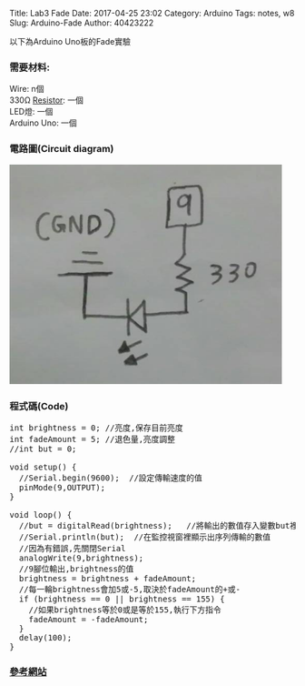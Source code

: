 Title: Lab3 Fade
Date: 2017-04-25 23:02
Category: Arduino
Tags: notes, w8
Slug: Arduino-Fade
Author: 40423222

以下為Arduino Uno板的Fade實驗

<!-- PELICAN_END_SUMMARY -->

### 需要材料:
Wire: n個<br/>
330Ω <a href="https://40423222.github.io/2017springcd_hw/blog/Arduino-Resistance.html">Resistor</a>: 一個<br/>
LED燈: 一個<br/>
Arduino Uno: 一個

### 電路圖(Circuit diagram)

<img src="./../data/Arduino/Fade/Circuit diagram.png" width="480" />

### 程式碼(Code)

<pre class="brush: python">
int brightness = 0; //亮度,保存目前亮度
int fadeAmount = 5; //退色量,亮度調整
//int but = 0;

void setup() {
  //Serial.begin(9600);  //設定傳輸速度的值
  pinMode(9,OUTPUT);
}

void loop() {
  //but = digitalRead(brightness);   //將輸出的數值存入變數but裡,因為
  //Serial.println(but);  //在監控視窗裡顯示出序列傳輸的數值
  //因為有錯誤,先關閉Serial
  analogWrite(9,brightness);
  //9腳位輸出,brightness的值
  brightness = brightness + fadeAmount;
  //每一輪brightness會加5或-5,取決於fadeAmount的+或-
  if (brightness == 0 || brightness == 155) {
    //如果brightness等於0或是等於155,執行下方指令
    fadeAmount = -fadeAmount;
  }
  delay(100);
}
</pre>

### <a href="http://coopermaa2nd.blogspot.tw/2010/12/arduino-lab3-led.html">參考網站</a>